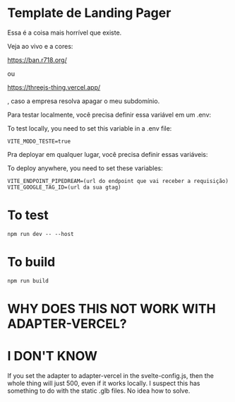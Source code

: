 # Template de Landing Pager

Essa é a coisa mais horrível que existe.


Veja ao vivo e a cores:

https://ban.r718.org/

ou

https://threejs-thing.vercel.app/ 

, caso a empresa resolva apagar o meu subdomínio.


Para testar localmente, você precisa definir essa variável em um .env:

To test locally, you need to set this variable in a .env file:



```
VITE_MODO_TESTE=true
```

Pra deployar em qualquer lugar, você precisa definir essas variáveis:

To deploy anywhere, you need to set these variables:



```
VITE_ENDPOINT_PIPEDREAM=(url do endpoint que vai receber a requisição)
VITE_GOOGLE_TAG_ID=(url da sua gtag)
```


# To test

```
npm run dev -- --host
```

# To build

```
npm run build
```

# WHY DOES THIS NOT WORK WITH ADAPTER-VERCEL?

# I DON'T KNOW

If you set the adapter to adapter-vercel in the svelte-config.js, then the whole thing will just 500, even if it works locally. I suspect this has something to do with the static .glb files. No idea how to solve.